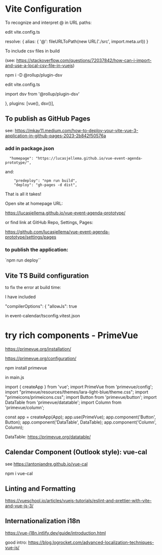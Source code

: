 # Vite Configuration

To recognize and interpret @ in URL paths:

edit vite.config.ts

  resolve: {
    alias: {
      '@': fileURLToPath(new URL('./src', import.meta.url))
    }


To include csv files in build

(see: https://stackoverflow.com/questions/72037842/how-can-i-import-and-use-a-local-csv-file-in-vuejs)

npm i -D @rollup/plugin-dsv

edit vite.config.ts

import dsv from '@rollup/plugin-dsv'

  },  plugins: [vue(), dsv()],


## To publish as GitHub Pages

see: https://mkay11.medium.com/how-to-deploy-your-vite-vue-3-application-in-github-pages-2023-2b842f50576a 


### add in package.json

```
  "homepage": "https://lucasjellema.github.io/vue-event-agenda-prototype/",
```

and:
```
    "predeploy": "npm run build",
    "deploy": "gh-pages -d dist",
```

That is all it takes!

Open site at homepage URL:

https://lucasjellema.github.io/vue-event-agenda-prototype/

or find link at GitHub Repo, Settings, Pages:

https://github.com/lucasjellema/vue-event-agenda-prototype/settings/pages

### to publish the application:

`npm run deploy``



## Vite TS Build configuration

to fix the error at build time:

I have included

 "compilerOptions": {
    "allowJs": true

in event-calendar/tsconfig.vitest.json

# try rich components - PrimeVue

https://primevue.org/installation/

https://primevue.org/configuration/


npm install primevue

in main.js

import { createApp } from 'vue';
import PrimeVue from 'primevue/config';
import "primevue/resources/themes/lara-light-blue/theme.css";
import "primeicons/primeicons.css";
import Button from 'primevue/button';
import DataTable from 'primevue/datatable';
import Column from 'primevue/column';


const app = createApp(App);
app.use(PrimeVue);
app.component('Button', Button);
app.component('DataTable', DataTable);
app.component('Column', Column);


DataTable: https://primevue.org/datatable/

## Calendar Component (Outlook style): vue-cal

see https://antoniandre.github.io/vue-cal

npm i vue-cal


## Linting and Formatting

https://vueschool.io/articles/vuejs-tutorials/eslint-and-prettier-with-vite-and-vue-js-3/

## Internationalization i18n

https://vue-i18n.intlify.dev/guide/introduction.html

good intro: https://blog.logrocket.com/advanced-localization-techniques-vue-js/ 